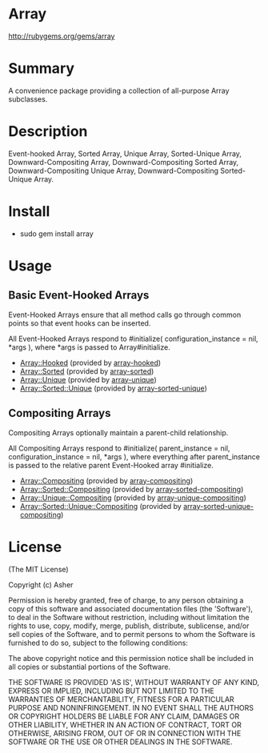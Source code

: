 # Array #

http://rubygems.org/gems/array

# Summary #

A convenience package providing a collection of all-purpose Array subclasses.

# Description #

Event-hooked Array, Sorted Array, Unique Array, Sorted-Unique Array, Downward-Compositing Array, Downward-Compositing Sorted Array, Downward-Compositing Unique Array, Downward-Compositing Sorted-Unique Array.

# Install #

* sudo gem install array

# Usage #

## Basic Event-Hooked Arrays ##

Event-Hooked Arrays ensure that all method calls go through common points so that event hooks can be inserted.

All Event-Hooked Arrays respond to #initialize( configuration_instance = nil, *args ), where *args is passed to Array#initialize.

* <a href="https://github.com/RidiculousPower/array-hooked">Array::Hooked</a> (provided by <a href="https://rubygems.org/gems/array-hooked">array-hooked</a>)
* <a href="https://github.com/RidiculousPower/array-sorted">Array::Sorted</a> (provided by <a href="https://rubygems.org/gems/array-sorted">array-sorted</a>)
* <a href="https://github.com/RidiculousPower/array-unique">Array::Unique</a> (provided by <a href="https://rubygems.org/gems/array-unique">array-unique</a>)
* <a href="https://github.com/RidiculousPower/array-sorted-unique">Array::Sorted::Unique</a> (provided by <a href="https://rubygems.org/gems/array-sorted-unique">array-sorted-unique</a>)

## Compositing Arrays ##

Compositing Arrays optionally maintain a parent-child relationship.

All Compositing Arrays respond to #initialize( parent_instance = nil, configuration_instance = nil, *args ), where everything after parent_instance is passed to the relative parent Event-Hooked array #initialize.

* <a href="https://github.com/RidiculousPower/array-compositing">Array::Compositing</a> (provided by <a href="https://rubygems.org/gems/array-compositing">array-compositing</a>)
* <a href="https://github.com/RidiculousPower/array-sorted-compositing">Array::Sorted::Compositing</a> (provided by <a href="https://rubygems.org/gems/array-sorted-compositing">array-sorted-compositing</a>)
* <a href="https://github.com/RidiculousPower/array-unique-compositing">Array::Unique::Compositing</a> (provided by <a href="https://rubygems.org/gems/array-unique-compositing">array-unique-compositing</a>)
* <a href="https://github.com/RidiculousPower/array-sorted-unique-compositing">Array::Sorted::Unique::Compositing</a> (provided by <a href="https://rubygems.org/gems/array-sorted-unique-compositing">array-sorted-unique-compositing</a>)

# License #

  (The MIT License)

  Copyright (c) Asher

  Permission is hereby granted, free of charge, to any person obtaining
  a copy of this software and associated documentation files (the
  'Software'), to deal in the Software without restriction, including
  without limitation the rights to use, copy, modify, merge, publish,
  distribute, sublicense, and/or sell copies of the Software, and to
  permit persons to whom the Software is furnished to do so, subject to
  the following conditions:

  The above copyright notice and this permission notice shall be
  included in all copies or substantial portions of the Software.

  THE SOFTWARE IS PROVIDED 'AS IS', WITHOUT WARRANTY OF ANY KIND,
  EXPRESS OR IMPLIED, INCLUDING BUT NOT LIMITED TO THE WARRANTIES OF
  MERCHANTABILITY, FITNESS FOR A PARTICULAR PURPOSE AND NONINFRINGEMENT.
  IN NO EVENT SHALL THE AUTHORS OR COPYRIGHT HOLDERS BE LIABLE FOR ANY
  CLAIM, DAMAGES OR OTHER LIABILITY, WHETHER IN AN ACTION OF CONTRACT,
  TORT OR OTHERWISE, ARISING FROM, OUT OF OR IN CONNECTION WITH THE
  SOFTWARE OR THE USE OR OTHER DEALINGS IN THE SOFTWARE.